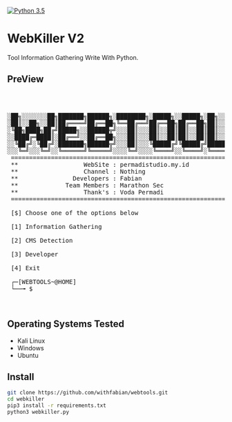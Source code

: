
[![Python 3.5](https://img.shields.io/badge/Python-3.5-yellow.svg)](http://www.python.org/download/) 


# WebKiller V2

Tool Information Gathering Write With Python.


## PreView
<pre>

    

░██╗░░░░░░░██╗███████╗██████╗░████████╗░█████╗░░█████╗░██╗░░░░░░██████╗
░██║░░██╗░░██║██╔════╝██╔══██╗╚══██╔══╝██╔══██╗██╔══██╗██║░░░░░██╔════╝
░╚██╗████╗██╔╝█████╗░░██████╦╝░░░██║░░░██║░░██║██║░░██║██║░░░░░╚█████╗░
░░████╔═████║░██╔══╝░░██╔══██╗░░░██║░░░██║░░██║██║░░██║██║░░░░░░╚═══██╗
░░╚██╔╝░╚██╔╝░███████╗██████╦╝░░░██║░░░╚█████╔╝╚█████╔╝███████╗██████╔╝
░░░╚═╝░░░╚═╝░░╚══════╝╚═════╝░░░░╚═╝░░░░╚════╝░░╚════╝░╚══════╝╚═════╝░
 ====================================================================
 **                  WebSite : permadistudio.my.id                 **
 **                  Channel : Nothing                             **
 **               Developers : Fabian                              **
 **             Team Members : Marathon Sec                        **
 **                  Thank's : Voda Permadi                        **
 ====================================================================      
          
 [$] Choose one of the options below 

 [1] Information Gathering

 [2] CMS Detection

 [3] Developer

 [4] Exit

 ┌─[WEBTOOLS~@HOME]
 └──╼ $ 


</pre>


## Operating Systems Tested
- Kali Linux
- Windows
- Ubuntu


## Install
```bash
git clone https://github.com/withfabian/webtools.git
cd webkiller
pip3 install -r requirements.txt
python3 webkiller.py 
```
